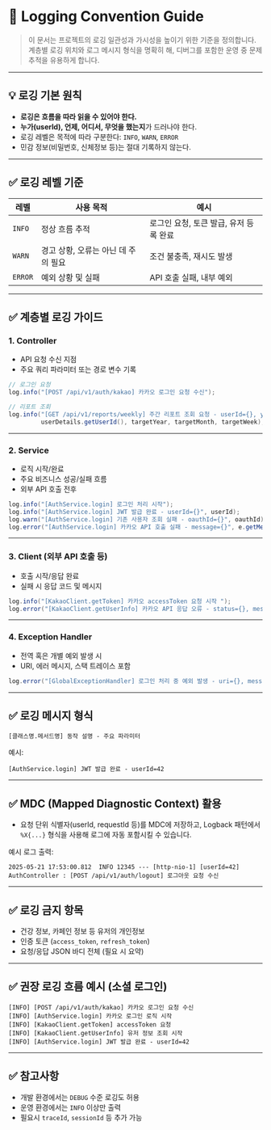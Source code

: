 # 📘 Logging Convention Guide

> 이 문서는 프로젝트의 로깅 일관성과 가시성을 높이기 위한 기준을 정의합니다.
> 계층별 로깅 위치와 로그 메시지 형식을 명확히 해, 디버그를 포함한 운영 중 문제 추적을 유용하게 합니다.

---

## 💡 로깅 기본 원칙

* **로깅은 흐름을 따라 읽을 수 있어야 한다.**
* **누가(userId), 언제, 어디서, 무엇을 했는지**가 드러나야 한다.
* 로깅 레벨은 목적에 따라 구분한다: `INFO`, `WARN`, `ERROR`
* 민감 정보(비밀번호, 신체정보 등)는 절대 기록하지 않는다.

---

## ✅ 로깅 레벨 기준

| 레벨      | 사용 목적                 | 예시                      |
| ------- |-----------------------|-------------------------|
| `INFO`  | 정상 흐름 추적   | 로그인 요청, 토큰 발급, 유저 등록 완료 |
| `WARN`  | 경고 상황, 오류는 아닌 데 주의 필요 | 조건 불충족, 재시도 발생          |
| `ERROR` | 예외 상황 및 실패  | API 호출 실패, 내부 예외        |

---

## ✅ 계층별 로깅 가이드

### 1. **Controller**

* API 요청 수신 지점
* 주요 쿼리 파라미터 또는 경로 변수 기록

```java
// 로그인 요청
log.info("[POST /api/v1/auth/kakao] 카카오 로그인 요청 수신");

// 리포트 조회
log.info("[GET /api/v1/reports/weekly] 주간 리포트 조회 요청 - userId={}, year={}, month={}, week={}",
         userDetails.getUserId(), targetYear, targetMonth, targetWeek);
```

---

### 2. **Service**

* 로직 시작/완료
* 주요 비즈니스 성공/실패 흐름
* 외부 API 호출 전후

```java
log.info("[AuthService.login] 로그인 처리 시작");
log.info("[AuthService.login] JWT 발급 완료 - userId={}", userId);
log.warn("[AuthService.login] 기존 사용자 조회 실패 - oauthId={}", oauthId);
log.error("[AuthService.login] 카카오 API 호출 실패 - message={}", e.getMessage(), e);
```

---

### 3. **Client (외부 API 호출 등)**

* 호출 시작/응답 완료
* 실패 시 응답 코드 및 메시지

```java
log.info("[KakaoClient.getToken] 카카오 accessToken 요청 시작 ");
log.error("[KakaoClient.getUserInfo] 카카오 API 응답 오류 - status={}, message={}", statusCode, responseMessage);
```

---

### 4. **Exception Handler**

* 전역 혹은 개별 예외 발생 시
* URI, 에러 메시지, 스택 트레이스 포함

```java
log.error("[GlobalExceptionHandler] 로그인 처리 중 예외 발생 - uri={}, message={}", requestURI, e.getMessage(), e);
```

---

## ✅ 로깅 메시지 형식

```text
[클래스명.메서드명] 동작 설명 - 주요 파라미터
```

예시:

```text
[AuthService.login] JWT 발급 완료 - userId=42
```

---

## ✅ MDC (Mapped Diagnostic Context) 활용

* 요청 단위 식별자(userId, requestId 등)를 MDC에 저장하고, Logback 패턴에서 `%X{...}` 형식을 사용해 로그에 자동 포함시킬 수 있습니다.

예시 로그 출력:

```text
2025-05-21 17:53:00.812  INFO 12345 --- [http-nio-1] [userId=42] AuthController : [POST /api/v1/auth/logout] 로그아웃 요청 수신
```

---

## ✅ 로깅 금지 항목

* 건강 정보, 카페인 정보 등 유저의 개인정보
* 인증 토큰 (`access_token`, `refresh_token`)
* 요청/응답 JSON 바디 전체 (필요 시 요약)

---

## ✅ 권장 로깅 흐름 예시 (소셜 로그인)

```text
[INFO] [POST /api/v1/auth/kakao] 카카오 로그인 요청 수신
[INFO] [AuthService.login] 카카오 로그인 로직 시작
[INFO] [KakaoClient.getToken] accessToken 요청
[INFO] [KakaoClient.getUserInfo] 유저 정보 조회 시작
[INFO] [AuthService.login] JWT 발급 완료 - userId=42
```

---

## ✅ 참고사항

* 개발 환경에서는 `DEBUG` 수준 로깅도 허용
* 운영 환경에서는 `INFO` 이상만 출력
* 필요시 `traceId`, `sessionId` 등 추가 가능
